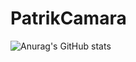 # PatrikCamara

![Anurag's GitHub stats](https://github-readme-stats.vercel.app/api?username=anuraghazra&show_icons=true&theme=radical)
